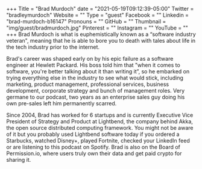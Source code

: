 +++
Title = "Brad Murdoch"
date = "2021-05-19T09:12:39-05:00"
Twitter = "bradleymurdoch"
Website = ""
Type = "guest"
Facebook = ""
Linkedin = "brad-murdoch-b16147"
Pronouns = ""
GitHub = ""
Thumbnail = "img/guest/bradmurdoch.jpg"
Pinterest = ""
Instagram = ""
YouTube = ""
+++
Brad Murdoch is what is euphemistically known as a “software industry veteran", meaning that he is able to bore you to death with tales about life in the tech industry prior to the internet.

Brad's career was shaped early on by his epic failure as a software engineer at Hewlett Packard. His boss told him that "when it comes to software, you're better talking about it than writing it”, so he embarked on trying everything else in the industry to see what would stick, including marketing, product management, professional services, business development, corporate strategy and bunch of management roles. Very germane to our podcast, two years as an enterprise sales guy doing his own pre-sales left him permanently scarred.

Since 2004, Brad has worked for 6 startups and is currently Executive Vice President of Strategy and Product at Lightbend, the company behind Akka, the open source distributed computing framework. You might not be aware of it but you probably used Lightbend software today if you ordered a Starbucks, watched Disney+, played Fortnite, checked your LinkedIn feed or are listening to this podcast on Spotify.  Brad is also on the Board of Permission.io, where users truly own their data and get paid crypto for sharing it.
